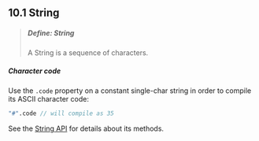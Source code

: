 ## 10.1 String

> ##### Define: String
>
> A String is a sequence of characters.

##### Character code
Use the `.code` property on a constant single-char string in order to compile its ASCII character code:

```haxe
"#".code // will compile as 35
```

See the [String API](http://api.haxe.org/String.html) for details about its methods.
